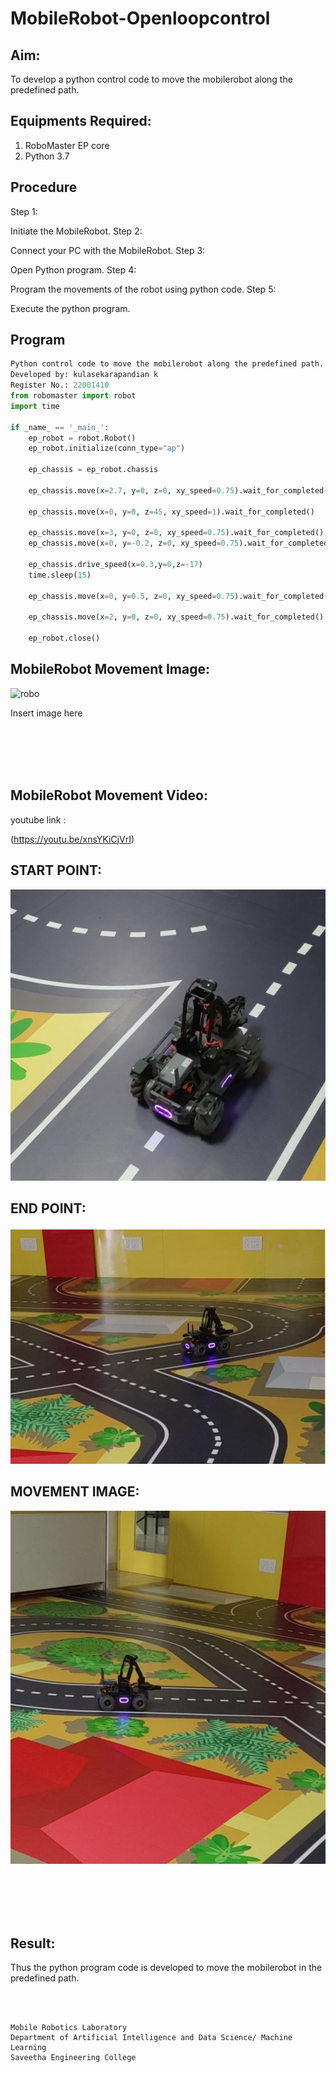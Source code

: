 # MobileRobot-Openloopcontrol
## Aim:

To develop a python control code to move the mobilerobot along the predefined path.

## Equipments Required:
1. RoboMaster EP core
2. Python 3.7

## Procedure

Step 1:

Initiate the MobileRobot.
Step 2:

Connect your PC with the MobileRobot.
Step 3:

Open Python program.
Step 4:

Program the movements of the robot using python code.
Step 5:

Execute the python program.

## Program
```python
Python control code to move the mobilerobot along the predefined path.
Developed by: kulasekarapandian k
Register No.: 22001410
from robomaster import robot
import time

if _name_ == '_main_':
    ep_robot = robot.Robot()
    ep_robot.initialize(conn_type="ap")

    ep_chassis = ep_robot.chassis

    ep_chassis.move(x=2.7, y=0, z=0, xy_speed=0.75).wait_for_completed()

    ep_chassis.move(x=0, y=0, z=45, xy_speed=1).wait_for_completed()

    ep_chassis.move(x=3, y=0, z=0, xy_speed=0.75).wait_for_completed()
    ep_chassis.move(x=0, y=-0.2, z=0, xy_speed=0.75).wait_for_completed()
    
    ep_chassis.drive_speed(x=0.3,y=0,z=-17)
    time.sleep(15)

    ep_chassis.move(x=0, y=0.5, z=0, xy_speed=0.75).wait_for_completed()
 
    ep_chassis.move(x=2, y=0, z=0, xy_speed=0.75).wait_for_completed()

    ep_robot.close()
```

## MobileRobot Movement Image:

![robo](./img/robomaster.png)

Insert image here


<br/>
<br/>
<br/>
<br/>

## MobileRobot Movement Video:

youtube link :

(https://youtu.be/xnsYKiCjVrI)

## START POINT:
![output](/startpoint.png)

## END POINT:
![output](/endpoint.png)

## MOVEMENT IMAGE:
![output](/movementimg.png)


<br/>
<br/>
<br/>
<br/>

## Result:
Thus the python program code is developed to move the mobilerobot in the predefined path.


<br/>
<br/>

```
Mobile Robotics Laboratory
Department of Artificial Intelligence and Data Science/ Machine Learning
Saveetha Engineering College
```
